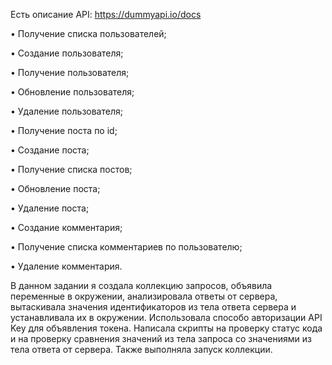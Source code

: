 Есть описание API: https://dummyapi.io/docs


•  Получение списка пользователей;

•  Создание пользователя;

•  Получение пользователя;

•  Обновление пользователя;

•  Удаление пользователя;

•  Получение поста по id;

•  Создание поста;

•  Получение списка постов;

•  Обновление поста;

•  Удаление поста;

•  Создание комментария;

•  Получение списка комментариев по пользователю;

•  Удаление комментария.

В данном задании я создала коллекцию запросов, объявила переменные
в окружении, анализировала ответы от сервера,
вытаскивала значения идентификаторов из тела ответа сервера и 
устанавливала их в окружении. Использовала способо авторизации API Key
для объявления токена. Написала скрипты на проверку статус кода и на проверку
сравнения значений из тела запроса со значениями из тела ответа от сервера.
Также выполняла запуск коллекции. 


